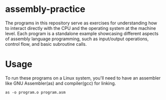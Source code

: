 # assembly-practice
The programs in this repository serve as exercises for understanding how to interact directly with the CPU and the operating system at the machine level. Each program is a standalone example showcasing different aspects of assembly language programming, such as input/output operations, control flow, and basic subroutine calls.

# Usage
To run these programs on a Linux system, you'll need to have an assembler like GNU Assembler(as) and compiler(gcc) for linking. 
```
as -o program.o program.asm
```

